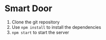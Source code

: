 # Smart Door

1. Clone the git repository
2. Use `npm install` to install the dependencies
3. `npm start` to start the server